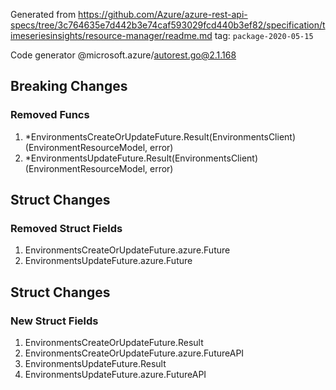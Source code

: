 Generated from https://github.com/Azure/azure-rest-api-specs/tree/3c764635e7d442b3e74caf593029fcd440b3ef82/specification/timeseriesinsights/resource-manager/readme.md tag: `package-2020-05-15`

Code generator @microsoft.azure/autorest.go@2.1.168

## Breaking Changes

### Removed Funcs

1. *EnvironmentsCreateOrUpdateFuture.Result(EnvironmentsClient) (EnvironmentResourceModel, error)
1. *EnvironmentsUpdateFuture.Result(EnvironmentsClient) (EnvironmentResourceModel, error)

## Struct Changes

### Removed Struct Fields

1. EnvironmentsCreateOrUpdateFuture.azure.Future
1. EnvironmentsUpdateFuture.azure.Future

## Struct Changes

### New Struct Fields

1. EnvironmentsCreateOrUpdateFuture.Result
1. EnvironmentsCreateOrUpdateFuture.azure.FutureAPI
1. EnvironmentsUpdateFuture.Result
1. EnvironmentsUpdateFuture.azure.FutureAPI
